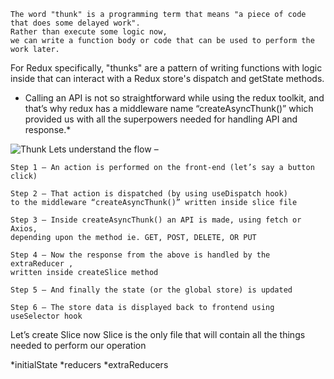 ```
The word "thunk" is a programming term that means "a piece of code that does some delayed work". 
Rather than execute some logic now,
we can write a function body or code that can be used to perform the work later.
```

For Redux specifically, "thunks" are a pattern of writing functions with logic inside that can interact with a Redux store's dispatch and getState methods.

* Calling an API is not so straightforward while using the redux toolkit, and that’s why redux has a middleware name “createAsyncThunk()” which provided us with all the superpowers needed for handling API and response.*
  
 


![Thunk](https://github.com/VinodChoudhary12/MERN/assets/140074392/6a605c81-0bf8-4068-a913-aee881ebf300)
Lets understand the flow –
```
Step 1 – An action is performed on the front-end (let’s say a button click)

Step 2 – That action is dispatched (by using useDispatch hook)
to the middleware “createAsyncThunk()” written inside slice file

Step 3 – Inside createAsyncThunk() an API is made, using fetch or Axios,
depending upon the method ie. GET, POST, DELETE, OR PUT

Step 4 – Now the response from the above is handled by the extraReducer ,
written inside createSlice method

Step 5 – And finally the state (or the global store) is updated

Step 6 – The store data is displayed back to frontend using useSelector hook
```

Let’s create Slice now
Slice is the only file that will contain all the things needed to perform our operation

*initialState
*reducers
*extraReducers
